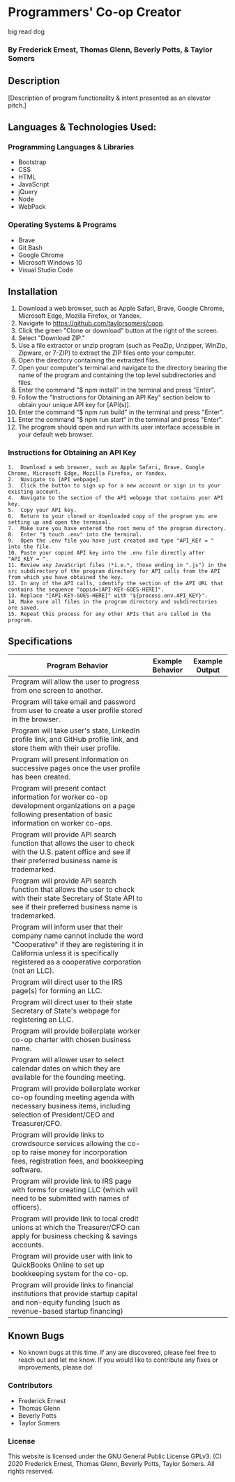 # Programmers' Co-op Creator
big read dog

  ### By Frederick Ernest, Thomas Glenn, Beverly Potts, & Taylor Somers

## Description

  [Description of program functionality & intent presented as an elevator pitch.]

## Languages & Technologies Used:

  ### Programming Languages & Libraries
  * Bootstrap
  * CSS
  * HTML
  * JavaScript
  * jQuery
  * Node
  * WebPack

  ### Operating Systems & Programs
  * Brave
  * Git Bash
  * Google Chrome
  * Microsoft Windows 10
  * Visual Studio Code

## Installation

  1.  Download a web browser, such as Apple Safari, Brave, Google Chrome, Microsoft Edge, Mozilla Firefox, or Yandex.
  2.  Navigate to https://github.com/taylorsomers/coop.
  3.  Click the green "Clone or download" button at the right of the screen.
  4.  Select "Download ZIP."
  5.  Use a file extractor or unzip program (such as PeaZip, Unzipper, WinZip, Zipware, or 7-ZIP) to extract the ZIP files onto your computer.
  6.  Open the directory containing the extracted files.
  7.  Open your computer's terminal and navigate to the directory bearing the name of the program and containing the top level subdirectories and files.
  8.  Enter the command "$ npm install" in the terminal and press "Enter".
  9.  Follow the "Instructions for Obtaining an API Key" section below to obtain your unique API key for [API(s)].
  10.  Enter the command "$ npm run build" in the terminal and press "Enter".
  11. Enter the command "$ npm run start" in the terminal and press "Enter".
  12. The program should open and run with its user interface accessible in your default web browser.

  ### Instructions for Obtaining an API Key

    1.  Download a web browser, such as Apple Safari, Brave, Google Chrome, Microsoft Edge, Mozilla Firefox, or Yandex.
    2.  Navigate to [API webpage].
    3.  Click the button to sign up for a new account or sign in to your existing account.
    4.  Navigate to the section of the API webpage that contains your API key.
    5.  Copy your API key.
    6.  Return to your cloned or downloaded copy of the program you are setting up and open the terminal.
    7.  Make sure you have entered the root menu of the program directory.
    8.  Enter "$ touch .env" into the terminal.
    9.  Open the .env file you have just created and type "API_KEY = " into the file.
    10. Paste your copied API key into the .env file directly after "API_KEY = ".
    11. Review any JavaScript files (*i.e.*, those ending in ".js") in the src subdirectory of the program directory for API calls from the API from which you have obtained the key.
    12. In any of the API calls, identify the section of the API URL that contains the sequence "appid=[API-KEY-GOES-HERE]".
    13. Replace "[API-KEY-GOES-HERE]" with "${process.env.API_KEY}".
    14. Make sure all files in the program directory and subdirectories are saved.
    15. Repeat this process for any other APIs that are called in the program.

## Specifications

  | Program Behavior | Example Behavior | Example Output |
  | ----------- | ----------- | ----------- |
  | Program will allow the user to progress from one screen to another. |  |  |
  | Program will take email and password from user to create a user profile stored in the browser. |  |  |
  | Program will take user's state, LinkedIn profile link, and GitHub profile link, and store them with their user profile. |  |  |
  | Program will present information on successive pages once the user profile has been created. |  |  |
  | Program will present contact information for worker co-op development organizations on a page following presentation of basic information on worker co-ops. |  |  |
  | Program will provide API search function that allows the user to check with the U.S. patent office and see if their preferred business name is trademarked. |  |  |
  | Program will provide API search function that allows the user to check with their state Secretary of State API to see if their preferred business name is trademarked. |  |  |
  | Program will inform user that their company name cannot include the word "Cooperative" if they are registering it in California unless it is specifically registered as a cooperative corporation (not an LLC). |  |  |
  | Program will direct user to the IRS page(s) for forming an LLC. |  |  |
  | Program will direct user to their state Secretary of State's webpage for registering an LLC. |  |  |
  | Program will provide boilerplate worker co-op charter with chosen business name. |  |  |
  | Program will allower user to select calendar dates on which they are available for the founding meeting. |  |  |
  | Program will provide boilerplate worker co-op founding meeting agenda with necessary business items, including selection of President/CEO and Treasurer/CFO. |  |  |
  | Program will provide links to crowdsource services allowing the co-op to raise money for incorporation fees, registration fees, and bookkeeping software. |  |  |
  | Program will provide link to IRS page with forms for creating LLC (which will need to be submitted with names of officers). |  |  |
  | Program will provide link to local credit unions at which the Treasurer/CFO can apply for business checking & savings accounts. |  |  |
  | Program will provide user with link to QuickBooks Online to set up bookkeeping system for the co-op. |  |  |
  | Program will provide links to financial institutions that provide startup capital and non-equity funding (such as revenue-based startup financing) |  |  |

  

## Known Bugs

  * No known bugs at this time. If any are discovered, please feel free to reach out and let me know. If you would like to contribute any fixes or improvements, please do!

### Contributors

  * Frederick Ernest
  * Thomas Glenn
  * Beverly Potts
  * Taylor Somers

### License

This website is licensed under the GNU General Public License GPLv3. (C) 2020 Frederick Ernest, Thomas Glenn, Beverly Potts, Taylor Somers. All rights reserved.